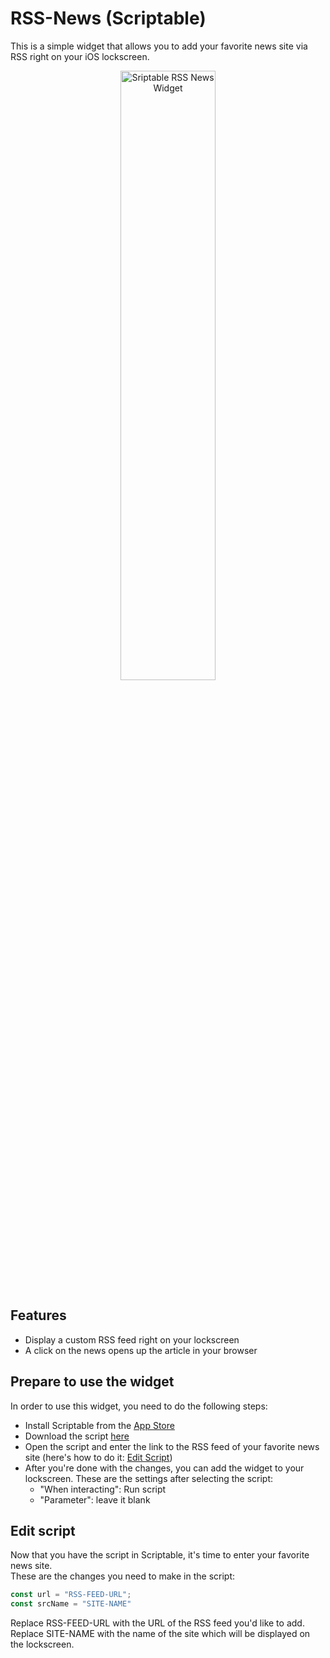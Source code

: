 # RSS-News (Scriptable)
This is a simple widget that allows you to add your favorite news site via RSS right on your iOS lockscreen.


<p align="center"><img src="https://i.imgur.com/DBX2kLD.png" width=55% height=50% alt="Sriptable RSS News Widget"></p>

## Features
* Display a custom RSS feed right on your lockscreen
* A click on the news opens up the article in your browser

## Prepare to use the widget
In order to use this widget, you need to do the following steps:
* Install Scriptable from the [App Store]
* Download the script [here]
* Open the script and enter the link to the RSS feed of your favorite news site (here's how to do it: [Edit Script])
* After you're done with the changes, you can add the widget to your lockscreen. These are the settings after selecting the script:
    * "When interacting": Run script
    * "Parameter": leave it blank

[App Store]:https://apps.apple.com/de/app/scriptable/id1405459188
[here]:https://github.com/leon47331/scriptable-lockscreen-rss-widget/releases
[Edit Script]:https://github.com/leon47331/scriptable-lockscreen-rss-widget/#edit-script

## Edit script
Now that you have the script in Scriptable, it's time to enter your favorite news site.<br>
These are the changes you need to make in the script:

```javascript
const url = "RSS-FEED-URL";
const srcName = "SITE-NAME"
```
Replace RSS-FEED-URL with the URL of the RSS feed you'd like to add.
Replace SITE-NAME with the name of the site which will be displayed on the lockscreen.
